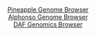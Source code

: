 <div id="Pineapple_Genome_Browser" align="center">
  <a href="https://igv.org/app/?sessionURL=blob:zZJfb5swFMW_i6VOm0TAhgQCUjWlbUqztltbRtI_qpABQ7yCTWwDTaJ893nVpr10UvOwaZIf7Ktr33OOf1vQESEpZyAAtolGJkLAAHLJ.wjXTUU.45pIEBS4ksQAghREEJYREGxBgaXC8c2FvrlUqpGBZVHVDGrMSm5Kx8Q13nCGe2lmvLaOeVXhlAusuJDWkcAdt2jZDXqS4qYx9WzHHFk5VtjCVbPkTHKrIaxMev1e8quUlITxmiR1Wyn6IiDRerTG3Czwx8kimmQZkfKcrGf54eR8Npk70_g.dI_v4y9ni9hdvItoybBqBTn89qnLvTyesfR5NRurO8b6.XDtPa3urg.ck3fT54YKIg.Rh8aO64.dsQ6Gspw8_0.e9aJ7.l6Pzo4O7NPL2yu0ubhu4zTK59FT1B6dl6f9q859sDNAxbNWkwCypfACBA0HusbIdgc_tmhsQOjrfASnIHh4NIASOHvS7Q9boNaN5gVIsmpf0DEAFzkRIBj4EHrI9.3R0BtC30c7YwtaUf29cE_jG9.D9sS23aSgldIw54lkjTQxY2aXFWa52TNNqBpnOrOLq6i.xeHmqkJf.zOhVty7.0OWBtCjXz5QG32Lon_C3VuEmCrdG7ZwisZhNIcnbruG9mU1qlExW4ZhePlaPEOoze4XTcFFjZXu1xV9_ElbhwXFTOlCRyVNaUXVeqFT5D0IkO1oaEHGK64pBKJM30MDGmgEP_yG09k97r4D">Pineapple Genome Browser</a>
</div>
<div id="Alphonso_Genome_Browser" align="center">
  <a href="https://igv.org/app/?sessionURL=blob:zZJRb9owFIX_iyWqTQqJnQAhkaopMLpRWgpEjJaqikxwgsGxU9sBCuK_z6s27aWTysOmSbZkX9m.5xx_R7AlUlHBQQhcGzVthIAF1ErsYlyUjAxxQRQIM8wUsYAkGZGEpwSER5BhpfF0cmNurrQuVeg4VJf1AvNc2MqzcYEPguOdslNROF3BGF4IibWQyulIvBUOzbf1HVngsrRNb89uOkussYNZuRJcCackPE925r3kVynJCRcFSYqKafoqIDF6jMalneFP0SyO0pQoNSAv_eVlNOhH37zedP6l1Z1P777Opq3ZRUxzjnUlyeVIdEZx77oYryfNft4f9mru1XBUczvtGw9NRM37fNHbl1QSdYl81PZaQduDJhzKl2T_P_k2g57pfbiJRlU8bjxsjN_76J7fVYO2WZZmFiMZTd90j8DJAkyklSECpCvphwhaHmxZTbdV_7FEbQvCwGQkBQXh45MFtMTpxhx_PAL9UhpugCLP1StCFhBySSQI6wGEPgoCt9nwGzAI0Mk6gkqyvxfw1XQS.NCNXLeVZJRpA_UyUbxUNubc3qaZnR_OTPSQ3q5SEvluvzvvZWLQ2PSfrzXvbsYPf8jSAqb16ycao.9R9E_Ye48QWy_OBc67ZbP7A1unay.uuvvYncR.DINizMZvxuMas.dFkwlZYG3Om4rZ_qRtiyXFXJvCliq6oIzql5lJUexAiFzPQAtSwYShEMh88QFa0EJN.PE3nN7p6fQd">Alphonso Genome Browser</a>
</div>


<div id="DAF_Genomics_Browser" align="center">
  <a href="https://igv.org/app/?sessionURL=blob:tZF5a9swGMa_iyD9y6d8xYYw3PWYl9JsTb2ElhIU.3Ws1pZcSV7ahHz3CbdjsFHGoAOdvMfzSL89.g5CUs5QgrDlBpbrIgPJmm_npO0auCQtSJRUpJFgIAEVCGAFoGSPKiIVya8udGWtVCcT2y5JZW6A8ZYW0pKeRTpT8l7VoFNNbJGW7DgjW2kVvNXJitik6WrOJLdJUYCUpmN3wDarLdHLz9hqaAmrtm8UHVRX2oQ2VloV0W4pK.HpL0b.g7Ie9EO6mKdD_RSes3KSTrP0m3ea35yHH2_y2adFHi6O5nTDiOoFTOZLZ7oe4WMOs68jfFaVaXUfMOl9Od9lmyAdeSdHp08dFSAnbuSOvTCOQgcdDNTwotcYUFELN3F9I8JjA_u..Xr0glD_g.AUJbd3BlKCFA86_XaP1HOnYSEJj_3AzUBclCBQYsaOE7lxjAM_8p04dg_GHvWieWeaZ_lVHDk4xTi01qTV.hVthi_UQn8G3wvlb531_FdUJ7v74_gxyD_PrvFSs1ov6OxB7102zpaX8g1UBnrzaRUXLVE69HJ9BUMardgCU7_IeIe7ww8-">DAF Genomics Browser</a>
</div>
